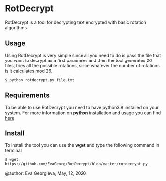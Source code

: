 # RotDecrypt
RotDecrypt is a tool for decrypting text encrypted with basic rotation algorithms

<h2>Usage</h2> 

Using RotDecrypt is very simple since all you need to do is pass the file that you want to decrypt as a first parameter
and then the tool generates 26 files, tries all the possible rotations, since whatever the number of rotations is it
calculates mod 26.

```
$ python rotdecrypt.py file.txt
```

<h2>Requirements</h2> 

To be able to use RotDecrypt you need to have python3.8 installed on your system. For more information on **python** installation
and usage you can find [here](https://www.python.org/)


<h2>Install</h2> 

To install the tool you can use the **wget** and type the following command in terminal
```
$ wget https://github.com/EvaGeorg/RotDecrypt/blob/master/rotdecrypt.py
```


@author: Eva Georgieva, May, 12, 2020
